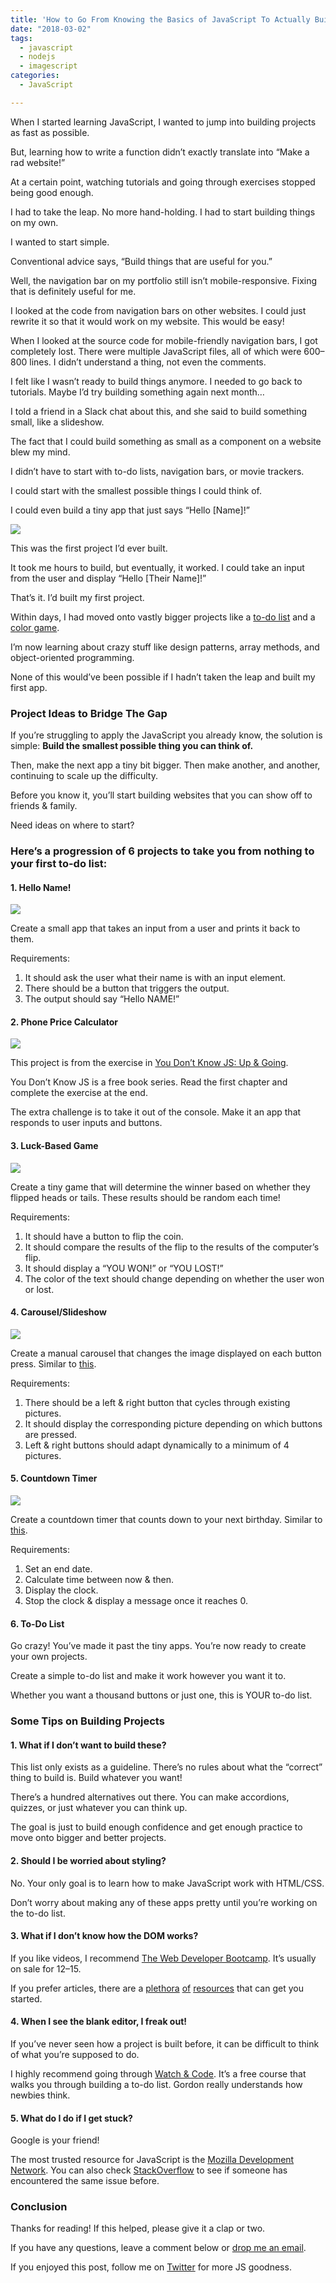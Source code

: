 ```yaml
---
title: 'How to Go From Knowing the Basics of JavaScript To Actually Building Websites'
date: "2018-03-02"
tags:
  - javascript
  - nodejs
  - imagescript
categories:
  - JavaScript

---
```


When I started learning JavaScript, I wanted to jump into building projects as fast as possible.

But, learning how to write a function didn’t exactly translate into “Make a rad website!”

At a certain point, watching tutorials and going through exercises stopped being good enough.

I had to take the leap. No more hand-holding. I had to start building things on my own.

I wanted to start simple.

Conventional advice says, “Build things that are useful for you.”

Well, the navigation bar on my portfolio still isn’t mobile-responsive. Fixing that is definitely useful for me.

I looked at the code from navigation bars on other websites. I could just rewrite it so that it would work on my website. This would be easy!

When I looked at the source code for mobile-friendly navigation bars, I got completely lost. There were multiple JavaScript files, all of which were 600–800 lines. I didn’t understand a thing, not even the comments.

I felt like I wasn’t ready to build things anymore. I needed to go back to tutorials. Maybe I’d try building something again next month…

I told a friend in a Slack chat about this, and she said to build something small, like a slideshow.

The fact that I could build something as small as a component on a website blew my mind.

I didn’t have to start with to-do lists, navigation bars, or movie trackers.

I could start with the smallest possible things I could think of.

I could even build a tiny app that just says “Hello \[Name\]!”

![](https://cdn-images-1.medium.com/max/800/1*joPsi3RFnvzRDh7LgDwgZw.png)

This was the first project I’d ever built.

It took me hours to build, but eventually, it worked. I could take an input from the user and display “Hello \[Their Name\]!”

That’s it. I’d built my first project.

Within days, I had moved onto vastly bigger projects like a [to-do list](http://rmorabia.com/todo) and a [color game](http://rmorabia.com/color-game).

I’m now learning about crazy stuff like design patterns, array methods, and object-oriented programming.

None of this would’ve been possible if I hadn’t taken the leap and built my first app.

### Project Ideas to Bridge The Gap

If you’re struggling to apply the JavaScript you already know, the solution is simple: **Build the smallest possible thing you can think of.**

Then, make the next app a tiny bit bigger. Then make another, and another, continuing to scale up the difficulty.

Before you know it, you’ll start building websites that you can show off to friends & family.

Need ideas on where to start?

### **Here’s a progression of 6 projects to take you from nothing to your first to-do list:**

#### 1. Hello Name!

![](https://cdn-images-1.medium.com/max/800/1*Hm02hc8dAuEzhWDrEBvy6A.png)

Create a small app that takes an input from a user and prints it back to them.

Requirements:

1.  It should ask the user what their name is with an input element.
2.  There should be a button that triggers the output.
3.  The output should say “Hello NAME!”

#### 2. Phone Price Calculator

![](https://cdn-images-1.medium.com/max/800/1*L1IobuIxjZwYgIMOQEqszw.png)

This project is from the exercise in [You Don’t Know JS: Up & Going](https://github.com/getify/You-Dont-Know-JS/blob/master/up%20%26%20going/ch1.md).

You Don’t Know JS is a free book series. Read the first chapter and complete the exercise at the end.

The extra challenge is to take it out of the console. Make it an app that responds to user inputs and buttons.

#### 3. Luck-Based Game

![](https://cdn-images-1.medium.com/max/800/1*MrOQ-c-UQvBK09MA9SnbgA.png)

Create a tiny game that will determine the winner based on whether they flipped heads or tails. These results should be random each time!

Requirements:

1.  It should have a button to flip the coin.
2.  It should compare the results of the flip to the results of the computer’s flip.
3.  It should display a “YOU WON!” or “YOU LOST!”
4.  The color of the text should change depending on whether the user won or lost.

#### 4. Carousel/Slideshow

![](https://cdn-images-1.medium.com/max/800/1*emnM91zhNUF5JYm9Y5bAUg.png)

Create a manual carousel that changes the image displayed on each button press. Similar to [this](https://codepo8.github.io/simple-carousel/carousel-images.html).

Requirements:

1.  There should be a left & right button that cycles through existing pictures.
2.  It should display the corresponding picture depending on which buttons are pressed.
3.  Left & right buttons should adapt dynamically to a minimum of 4 pictures.

#### 5. Countdown Timer

![](https://cdn-images-1.medium.com/max/800/1*pqTru092Z0SFZUdkpm-1og.png)

Create a countdown timer that counts down to your next birthday. Similar to [this](https://codepen.io/SitePoint/pen/MwNPVq).

Requirements:

1.  Set an end date.
2.  Calculate time between now & then.
3.  Display the clock.
4.  Stop the clock & display a message once it reaches 0.

#### 6. To-Do List

Go crazy! You’ve made it past the tiny apps. You’re now ready to create your own projects.

Create a simple to-do list and make it work however you want it to.

Whether you want a thousand buttons or just one, this is YOUR to-do list.

### Some Tips on Building Projects

#### 1. What if I don’t want to build these?

This list only exists as a guideline. There’s no rules about what the “correct” thing to build is. Build whatever you want!

There’s a hundred alternatives out there. You can make accordions, quizzes, or just whatever you can think up.

The goal is just to build enough confidence and get enough practice to move onto bigger and better projects.

#### 2. Should I be worried about styling?

No. Your only goal is to learn how to make JavaScript work with HTML/CSS.

Don’t worry about making any of these apps pretty until you’re working on the to-do list.

#### 3. What if I don’t know how the DOM works?

If you like videos, I recommend [The Web Developer Bootcamp](http://bit.ly/2yEYsoB). It’s usually on sale for $12–$15.

If you prefer articles, there are a [plethora](https://zellwk.com/blog/js-in-dom/) [of](https://www.digitalocean.com/community/tutorials/introduction-to-the-dom) [resources](https://www.sitepoint.com/dom-manipulation-vanilla-javascript-no-jquery/) that can get you started.

#### 4. When I see the blank editor, I freak out!

If you’ve never seen how a project is built before, it can be difficult to think of what you’re supposed to do.

I highly recommend going through [Watch & Code](http://watchandcode.com). It’s a free course that walks you through building a to-do list. Gordon really understands how newbies think.

#### 5. What do I do if I get stuck?

Google is your friend!

The most trusted resource for JavaScript is the [Mozilla Development Network](https://developer.mozilla.org/en-US/). You can also check [StackOverflow](http://stackoverflow.com) to see if someone has encountered the same issue before.

### Conclusion

Thanks for reading! If this helped, please give it a clap or two.

If you have any questions, leave a comment below or [drop me an email](mailto:hi@rmorabia.com).

If you enjoyed this post, follow me on [Twitter](http://twitter.com/radhikamorabia) for more JS goodness.

